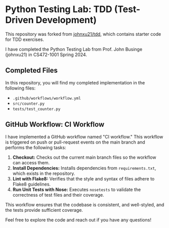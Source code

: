 # Python Testing Lab: TDD (Test-Driven Development)

This repository was forked from [johnxu21/tdd](https://github.com/johnxu21/tdd), which contains starter code for TDD exercises.

I have completed the Python Testing Lab from Prof. John Businge (johnxu21) in CS472-1001 Spring 2024.

## Completed Files

In this repository, you will find my completed implementation in the following files:
- `.github/workflows/workflow.yml`
- `src/counter.py`
- `tests/test_counter.py`

## GitHub Workflow: CI Workflow

I have implemented a GitHub workflow named "CI workflow." This workflow is triggered on push or pull-request events on the main branch and performs the following tasks:

1. **Checkout:** Checks out the current main branch files so the workflow can access them.
2. **Install Dependencies:** Installs dependencies from `requirements.txt`, which exists in the repository.
3. **Lint with Flake8:** Verifies that the style and syntax of files adhere to Flake8 guidelines.
4. **Run Unit Tests with Nose:** Executes `nosetests` to validate the correctness of test files and their coverage.

This workflow ensures that the codebase is consistent, and well-styled, and the tests provide sufficient coverage.

Feel free to explore the code and reach out if you have any questions!
